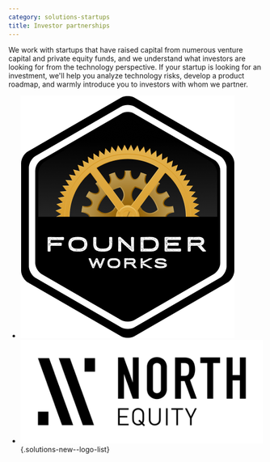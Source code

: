 ```yaml
---
category: solutions-startups
title: Investor partnerships
---
```


We work with startups that have raised capital from numerous venture
capital and private equity funds, and we understand what investors
are looking for from the technology perspective. If your startup
is looking for an investment, we'll help you analyze technology risks,
develop a product roadmap, and warmly introduce you to investors
with whom we partner.

- ![Founder Works](img/logo-founder-works.png)
- ![North Equity](img/logo-north-equity.png)
{.solutions-new--logo-list}
